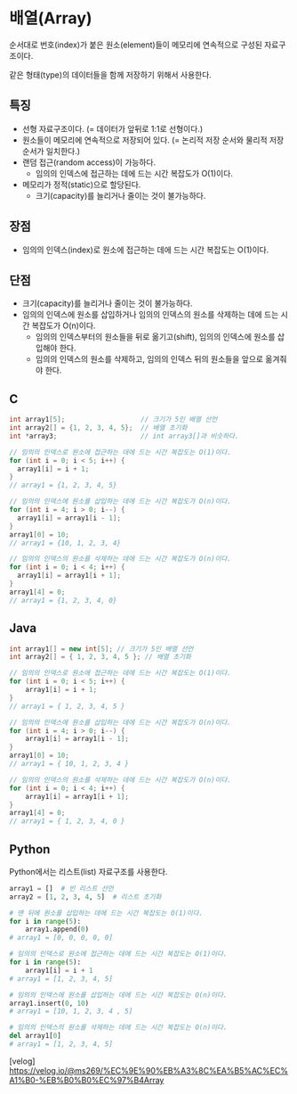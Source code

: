 # 배열(Array)

순서대로 번호(index)가 붙은 원소(element)들이 메모리에 연속적으로 구성된 자료구조이다.

같은 형태(type)의 데이터들을 함께 저장하기 위해서 사용한다.

## 특징

- 선형 자료구조이다.
  (= 데이터가 앞뒤로 1:1로 선형이다.)
- 원소들이 메모리에 연속적으로 저장되어 있다.
  (= 논리적 저장 순서와 물리적 저장 순서가 일치한다.)
- 랜덤 접근(random access)이 가능하다.
  - 임의의 인덱스에 접근하는 데에 드는 시간 복잡도가 O(1)이다.
- 메모리가 정적(static)으로 할당된다.
  - 크기(capacity)를 늘리거나 줄이는 것이 불가능하다.

## 장점

- 임의의 인덱스(index)로 원소에 접근하는 데에 드는 시간 복잡도는 O(1)이다.

## 단점

- 크기(capacity)를 늘리거나 줄이는 것이 불가능하다.
- 임의의 인덱스에 원소를 삽입하거나 임의의 인덱스의 원소를 삭제하는 데에 드는 시간 복잡도가 O(n)이다.
  - 임의의 인덱스부터의 원소들을 뒤로 옮기고(shift), 임의의 인덱스에 원소를 삽입해야 한다.
  - 임의의 인덱스의 원소를 삭제하고, 임의의 인덱스 뒤의 원소들을 앞으로 옮겨줘야 한다.

## C

```c
int array1[5];                   // 크기가 5인 배열 선언
int array2[] = {1, 2, 3, 4, 5};  // 배열 초기화
int *array3;                     // int array3[]과 비슷하다.

// 임의의 인덱스로 원소에 접근하는 데에 드는 시간 복잡도는 O(1)이다.
for (int i = 0; i < 5; i++) {
  array1[i] = i + 1;
}
// array1 = {1, 2, 3, 4, 5}

// 임의의 인덱스에 원소를 삽입하는 데에 드는 시간 복잡도가 O(n)이다.
for (int i = 4; i > 0; i--) {
  array1[i] = array1[i - 1];
}
array1[0] = 10;
// array1 = {10, 1, 2, 3, 4}

// 임의의 인덱스의 원소를 삭제하는 데에 드는 시간 복잡도가 O(n)이다.
for (int i = 0; i < 4; i++) {
  array1[i] = array1[i + 1];
}
array1[4] = 0;
// array1 = {1, 2, 3, 4, 0}
```

## Java

```java
int array1[] = new int[5]; // 크기가 5인 배열 선언
int array2[] = { 1, 2, 3, 4, 5 }; // 배열 초기화

// 임의의 인덱스로 원소에 접근하는 데에 드는 시간 복잡도는 O(1)이다.
for (int i = 0; i < 5; i++) {
    array1[i] = i + 1;
}
// array1 = { 1, 2, 3, 4, 5 }

// 임의의 인덱스에 원소를 삽입하는 데에 드는 시간 복잡도가 O(n)이다.
for (int i = 4; i > 0; i--) {
    array1[i] = array1[i - 1];
}
array1[0] = 10;
// array1 = { 10, 1, 2, 3, 4 }

// 임의의 인덱스의 원소를 삭제하는 데에 드는 시간 복잡도가 O(n)이다.
for (int i = 0; i < 4; i++) {
    array1[i] = array1[i + 1];
}
array1[4] = 0;
// array1 = { 1, 2, 3, 4, 0 }
```

## Python

Python에서는 리스트(list) 자료구조를 사용한다.

```py
array1 = []  # 빈 리스트 선언
array2 = [1, 2, 3, 4, 5]  # 리스트 초기화

# 맨 뒤에 원소를 삽입하는 데에 드는 시간 복잡도는 O(1)이다.
for i in range(5):
    array1.append(0)
# array1 = [0, 0, 0, 0, 0]

# 임의의 인덱스로 원소에 접근하는 데에 드는 시간 복잡도는 O(1)이다.
for i in range(5):
    array1[i] = i + 1
# array1 = [1, 2, 3, 4, 5]

# 임의의 인덱스에 원소를 삽입하는 데에 드는 시간 복잡도는 O(n)이다.
array1.insert(0, 10)
# array1 = [10, 1, 2, 3, 4 , 5]

# 임의의 인덱스의 원소를 삭제하는 데에 드는 시간 복잡도는 O(n)이다.
del array1[0]
# array1 = [1, 2, 3, 4, 5]
```

[velog] <https://velog.io/@ms269/%EC%9E%90%EB%A3%8C%EA%B5%AC%EC%A1%B0-%EB%B0%B0%EC%97%B4Array>
